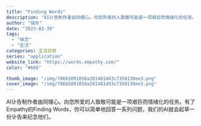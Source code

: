 ```yaml
---
title: "Finding Words"
description: "AI讣告制作者由同理心。向您所爱的人致敬可能是一项艰巨而情绪化的任务。有了Empathy的Finding Words，你"
author: "瑞东"
date: "2023-03-30"
tags:
  - "悼念"
  - "生活"
categories: 生活日常
series: "application"
website_link: "https://words.empathy.com/"
color: "#666"

thumb_image: "/img/786b5891856a281481d43c7350138ee3.png"
cover_image: "/img/786b5891856a281481d43c7350138ee3.png"
---
```


AI讣告制作者由同理心。向您所爱的人致敬可能是一项艰巨而情绪化的任务。有了Empathy的Finding Words，你可以简单地回答一系列问题，我们的AI就会起草一份讣告来纪念他们。 